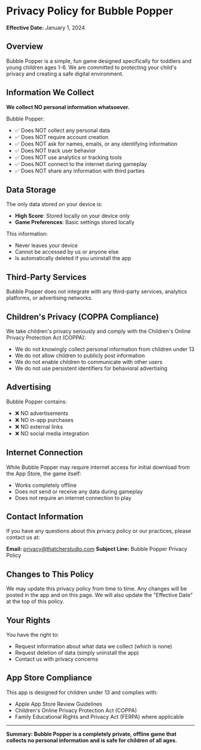 # Privacy Policy for Bubble Popper

**Effective Date:** January 1, 2024

## Overview

Bubble Popper is a simple, fun game designed specifically for toddlers and young children ages 1-6. We are committed to protecting your child's privacy and creating a safe digital environment.

## Information We Collect

**We collect NO personal information whatsoever.**

Bubble Popper:
- ✅ Does NOT collect any personal data
- ✅ Does NOT require account creation
- ✅ Does NOT ask for names, emails, or any identifying information
- ✅ Does NOT track user behavior
- ✅ Does NOT use analytics or tracking tools
- ✅ Does NOT connect to the internet during gameplay
- ✅ Does NOT share any information with third parties

## Data Storage

The only data stored on your device is:
- **High Score**: Stored locally on your device only
- **Game Preferences**: Basic settings stored locally

This information:
- Never leaves your device
- Cannot be accessed by us or anyone else
- Is automatically deleted if you uninstall the app

## Third-Party Services

Bubble Popper does not integrate with any third-party services, analytics platforms, or advertising networks.

## Children's Privacy (COPPA Compliance)

We take children's privacy seriously and comply with the Children's Online Privacy Protection Act (COPPA):

- We do not knowingly collect personal information from children under 13
- We do not allow children to publicly post information
- We do not enable children to communicate with other users
- We do not use persistent identifiers for behavioral advertising

## Advertising

Bubble Popper contains:
- ❌ NO advertisements
- ❌ NO in-app purchases
- ❌ NO external links
- ❌ NO social media integration

## Internet Connection

While Bubble Popper may require internet access for initial download from the App Store, the game itself:
- Works completely offline
- Does not send or receive any data during gameplay
- Does not require an internet connection to play

## Contact Information

If you have any questions about this privacy policy or our practices, please contact us at:

**Email:** privacy@thatcherstudio.com
**Subject Line:** Bubble Popper Privacy Policy

## Changes to This Policy

We may update this privacy policy from time to time. Any changes will be posted in the app and on this page. We will also update the "Effective Date" at the top of this policy.

## Your Rights

You have the right to:
- Request information about what data we collect (which is none)
- Request deletion of data (simply uninstall the app)
- Contact us with privacy concerns

## App Store Compliance

This app is designed for children under 13 and complies with:
- Apple App Store Review Guidelines
- Children's Online Privacy Protection Act (COPPA)
- Family Educational Rights and Privacy Act (FERPA) where applicable

---

**Summary: Bubble Popper is a completely private, offline game that collects no personal information and is safe for children of all ages.**